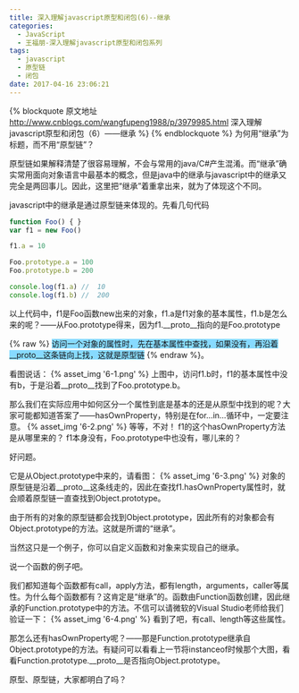 ```yaml
---
title: 深入理解javascript原型和闭包(6)--继承
categories:
  - JavaScript
  - 王福朋-深入理解javascript原型和闭包系列
tags:
  - javascript
  - 原型链
  - 闭包
date: 2017-04-16 23:06:21
---
```

{% blockquote 原文地址 http://www.cnblogs.com/wangfupeng1988/p/3979985.html 深入理解javascript原型和闭包（6）——继承 %}
{% endblockquote %}
为何用“继承”为标题，而不用“原型链”？

原型链如果解释清楚了很容易理解，不会与常用的java/C#产生混淆。而“继承”确实常用面向对象语言中最基本的概念，但是java中的继承与javascript中的继承又完全是两回事儿。因此，这里把“继承”着重拿出来，就为了体现这个不同。



javascript中的继承是通过原型链来体现的。先看几句代码
```javascript
function Foo() { }
var f1 = new Foo()

f1.a = 10

Foo.prototype.a = 100
Foo.prototype.b = 200

console.log(f1.a) //  10
console.log(f1.b) //  200
```
以上代码中，f1是Foo函数new出来的对象，f1.a是f1对象的基本属性，f1.b是怎么来的呢？——从Foo.prototype得来，因为f1.__proto__指向的是Foo.prototype

{% raw %}
  <span style="background-color: #87daff;">访问一个对象的属性时，先在基本属性中查找，如果没有，再沿着__proto__这条链向上找，这就是原型链</span>
{% endraw %}。

看图说话：
{% asset_img '6-1.png' %}
上图中，访问f1.b时，f1的基本属性中没有b，于是沿着__proto__找到了Foo.prototype.b。
<!-- more -->



那么我们在实际应用中如何区分一个属性到底是基本的还是从原型中找到的呢？大家可能都知道答案了——hasOwnProperty，特别是在for…in…循环中，一定要注意。
{% asset_img '6-2.png' %}
等等，不对！ f1的这个hasOwnProperty方法是从哪里来的？ f1本身没有，Foo.prototype中也没有，哪儿来的？

好问题。

它是从Object.prototype中来的，请看图：
{% asset_img '6-3.png' %}
对象的原型链是沿着__proto__这条线走的，因此在查找f1.hasOwnProperty属性时，就会顺着原型链一直查找到Object.prototype。



由于所有的对象的原型链都会找到Object.prototype，因此所有的对象都会有Object.prototype的方法。这就是所谓的“继承”。

当然这只是一个例子，你可以自定义函数和对象来实现自己的继承。



说一个函数的例子吧。

我们都知道每个函数都有call，apply方法，都有length，arguments，caller等属性。为什么每个函数都有？这肯定是“继承”的。函数由Function函数创建，因此继承的Function.prototype中的方法。不信可以请微软的Visual Studio老师给我们验证一下：
{% asset_img '6-4.png' %}
看到了吧，有call、length等这些属性。

那怎么还有hasOwnProperty呢？——那是Function.prototype继承自Object.prototype的方法。有疑问可以看看上一节将instanceof时候那个大图，看看Function.prototype.__proto__是否指向Object.prototype。



原型、原型链，大家都明白了吗？